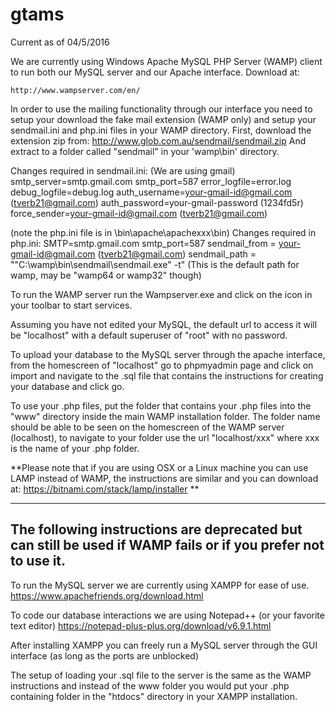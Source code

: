 # gtams

Current as of 04/5/2016

We are currently using Windows Apache MySQL PHP Server (WAMP) client to run both our MySQL server and our Apache interface. Download at:

	http://www.wampserver.com/en/

In order to use the mailing functionality through our interface you need to setup your download the fake mail extension (WAMP only) and setup your sendmail.ini and php.ini files in your WAMP directory. First, download the extension zip from:
	http://www.glob.com.au/sendmail/sendmail.zip
And extract to a folder called "sendmail" in your 'wamp\bin' directory.

Changes required in sendmail.ini:		(We are using gmail)
	smtp_server=smtp.gmail.com
	smtp_port=587
	error_logfile=error.log
	debug_logfile=debug.log
	auth_username=your-gmail-id@gmail.com 	(tverb21@gmail.com)
	auth_password=your-gmail-password	(1234fd5r)
	force_sender=your-gmail-id@gmail.com	(tverb21@gmail.com)

(note the php.ini file is in \bin\apache\apachexxx\bin)
Changes required in php.ini: 
	SMTP=smtp.gmail.com
	smtp_port=587
	sendmail_from = your-gmail-id@gmail.com	(tverb21@gmail.com)
	sendmail_path = "\"C:\wamp\bin\sendmail\sendmail.exe\" -t" (This is the default path for wamp, may be "wamp64 or wamp32" though)


To run the WAMP server run the Wampserver.exe and click on the icon in your toolbar to start services.

Assuming you have not edited your MySQL, the default url to access it will be "localhost" with a default superuser of "root" with no password.

To upload your database to the MySQL server through the apache interface, from the homescreen of "localhost" go to phpmyadmin page and click on import and navigate to the .sql file that contains the instructions for creating your database and click go.

To use your .php files, put the folder that contains your .php files into the "www" directory inside the main WAMP installation folder. The folder name should be able to be seen on the homescreen of the WAMP server (localhost), to navigate to your folder use the url "localhost/xxx" where xxx is the name of your .php folder.

**Please note that if you are using OSX or a Linux machine you can use LAMP instead of WAMP, the instructions are similar and you can download at:
	https://bitnami.com/stack/lamp/installer
**


------------------------------------------------------------------------------------------------------------------------------------
The following instructions are deprecated but can still be used if WAMP fails or if you prefer not to use it.
------------------------------------------------------------------------------------------------------------------------------------

To run the MySQL server we are currently using XAMPP for ease of use.
	https://www.apachefriends.org/download.html

To code our database interactions we are using Notepad++ (or your favorite text editor)
	https://notepad-plus-plus.org/download/v6.9.1.html

After installing XAMPP you can freely run a MySQL server through the GUI interface (as long as the ports are unblocked)

The setup of loading your .sql file to the server is the same as the WAMP instructions and instead of the www folder you would put your .php containing folder in the "htdocs" directory in your XAMPP installation.
